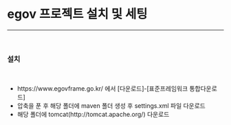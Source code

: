 <h1>egov 프로젝트 설치 및 세팅</h1><hr>
<br>

<h3>설치</h3>
<br>

<ul>
  <li>https://www.egovframe.go.kr/ 에서 [다운로드]-[표준프레임워크 통합다운로드]</li>
  <li>압축을 푼 후 해당 폴더에 maven 폴더 생성 후 settings.xml 파일 다운로드</li>
  <li>해당 폴더에 tomcat(http://tomcat.apache.org/) 다운로드</li>
</ul>

